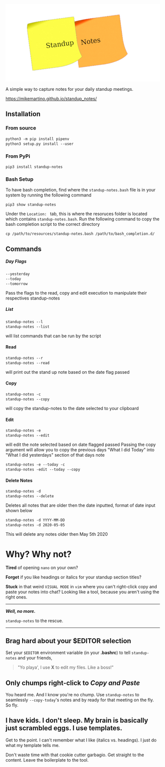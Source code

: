 ![](images/standup-notes.png)

A simple way to capture notes for your daily standup meetings.

https://mikemartino.github.io/standup_notes/

## Installation
### From source

```
python3 -m pip install pipenv 
python3 setup.py install --user
```
### From PyPi

```
pip3 install standup-notes
```
### Bash Setup

To have bash completion, find where the ```standup-notes.bash``` file is in your system by running the following command
```
pip3 show standup-notes
```
Under the ```Location: ``` tab, this is where the resoruces folder is located which contains ```standup-notes.bash```.
Run the following command to copy the bash completion script to the correct directory
```
cp /path/to/resources/standup-notes.bash /path/to/bash_completion.d/
```
## Commands
##### Day Flags
```
--yesterday
--today
--tomorrow
```
Pass the flags to the read, copy and edit execution to manipulate their respectives standup-notes
##### List
 ```
standup-notes --l
standup-notes --list
 ``` 
 will list commands that can be run by the script
#### Read
 ```
standup-notes --r
standup-notes --read
 ``` 
will print out the stand up note based on the date flag passed
#### Copy
```
standup-notes -c
standup-notes --copy
```
will copy the standup-notes to the date selected to your clipboard
#### Edit
```
standup-notes -e
standup-notes --edit
```
will edit the note selected based on date flagged passed
Passing the copy argument will allow you to copy the previous days "What I did Today" into "What I did yesterdays" section of that days note
```
standup-notes -e --today -c 
standup-notes -edit --today --copy
```


#### Delete Notes
```
standup-notes -d
standup-notes --delete
```
Deletes all notes that are older then the date inputted, format of date input shown below
```
standup-notes -d YYYY-MM-DD
standup-notes -d 2020-05-05
```
This will delete any notes older then May 5th 2020



# Why? Why not?

__Tired__ of opening `nano` on your own?

__Forget__ if you like headings or italics for your standup section titles?

__Stuck__ in that weird `VISUAL MODE` in `vim` where you can't right-click copy and paste your notes into chat? Looking like a tool, because you aren't using the right ones.


***

_**Well, no more.**_

`standup-notes` to the rescue.

***

## Brag hard about your $EDITOR selection
 
Set your `$EDITOR` environment variable (in your __.bashrc__) to tell `standup-notes` and your friends, 

> "Yo playa', I use __X__ to edit my files. Like a boss!" 

## Only chumps right-click to _Copy and Paste_

You heard me. And I know you're no chump. Use `standup-notes` to seamlessly `--copy-today`'s notes and by ready for that meeting on the fly. So fly.

## I have kids. I don't sleep. My brain is basically just scrambled eggs. I use templates.

Get to the point. I can't remember what I like (italics vs. headings). I just do what my template tells me. 

Don't waste time with that cookie cutter garbagio. Get straight to the content. Leave the boilerplate to the tool. 
